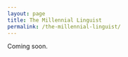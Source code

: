 ```yaml
---
layout: page
title: The Millennial Linguist
permalink: /the-millennial-linguist/
---
```


Coming soon.